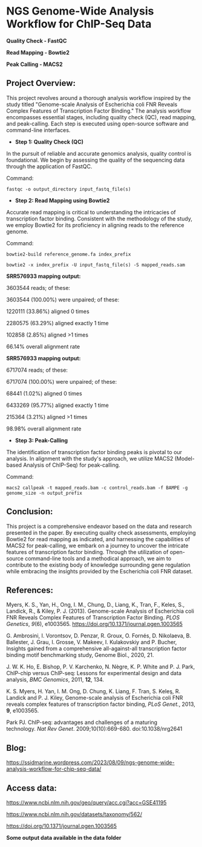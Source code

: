 # NGS Genome-Wide Analysis Workflow for ChIP-Seq Data

**Quality Check - FastQC**

**Read Mapping - Bowtie2**

**Peak Calling - MACS2**

## Project Overview:

This project revolves around a thorough analysis workflow inspired by the study titled "Genome-scale Analysis of Escherichia coli FNR Reveals Complex Features of Transcription Factor Binding." The analysis workflow encompasses essential stages, including quality check (QC), read mapping, and peak-calling. Each step is executed using open-source software and command-line interfaces.

-   **Step 1: Quality Check (QC)**

In the pursuit of reliable and accurate genomics analysis, quality control is foundational. We begin by assessing the quality of the sequencing data through the application of FastQC.

Command:

`fastqc -o output_directory input_fastq_file(s)`

-   **Step 2: Read Mapping using Bowtie2**

Accurate read mapping is critical to understanding the intricacies of transcription factor binding. Consistent with the methodology of the study, we employ Bowtie2 for its proficiency in aligning reads to the reference genome.

Command:

`bowtie2-build reference_genome.fa index_prefix`

`bowtie2 -x index_prefix -U input_fastq_file(s) -S mapped_reads.sam`

**SRR576933 mapping output:**

3603544 reads; of these:

3603544 (100.00%) were unpaired; of these:

1220111 (33.86%) aligned 0 times

2280575 (63.29%) aligned exactly 1 time

102858 (2.85%) aligned \>1 times

66.14% overall alignment rate

**SRR576933 mapping output:**

6717074 reads; of these:

6717074 (100.00%) were unpaired; of these:

68441 (1.02%) aligned 0 times

6433269 (95.77%) aligned exactly 1 time

215364 (3.21%) aligned \>1 times

98.98% overall alignment rate

-   **Step 3: Peak-Calling**

The identification of transcription factor binding peaks is pivotal to our analysis. In alignment with the study's approach, we utilize MACS2 (Model-based Analysis of ChIP-Seq) for peak-calling.

Command:

`macs2 callpeak -t mapped_reads.bam -c control_reads.bam -f BAMPE -g genome_size -n output_prefix`

## **Conclusion:**

This project is a comprehensive endeavor based on the data and research presented in the paper. By executing quality check assessments, employing Bowtie2 for read mapping as indicated, and harnessing the capabilities of MACS2 for peak-calling, we embark on a journey to uncover the intricate features of transcription factor binding. Through the utilization of open-source command-line tools and a methodical approach, we aim to contribute to the existing body of knowledge surrounding gene regulation while embracing the insights provided by the Escherichia coli FNR dataset.

## References:

Myers, K. S., Yan, H., Ong, I. M., Chung, D., Liang, K., Tran, F., Keles, S., Landick, R., & Kiley, P. J. (2013). Genome-scale Analysis of Escherichia coli FNR Reveals Complex Features of Transcription Factor Binding. *PLOS Genetics*, *9*(6), e1003565. <https://doi.org/10.1371/journal.pgen.1003565>

G. Ambrosini, I. Vorontsov, D. Penzar, R. Groux, O. Fornés, D. Nikolaeva, B. Ballester, J. Grau, I. Grosse, V. Makeev, I. Kulakovskiy and P. Bucher, Insights gained from a comprehensive all-against-all transcription factor binding motif benchmarking study, Genome Biol., 2020, 21.

J. W. K. Ho, E. Bishop, P. V. Karchenko, N. Nègre, K. P. White and P. J. Park, ChIP-chip versus ChIP-seq: Lessons for experimental design and data analysis, *BMC Genomics*, 2011, **12**, 134.

K. S. Myers, H. Yan, I. M. Ong, D. Chung, K. Liang, F. Tran, S. Keleş, R. Landick and P. J. Kiley, Genome-scale analysis of Escherichia coli FNR reveals complex features of transcription factor binding, *PLoS Genet.*, 2013, **9**, e1003565.

Park PJ. ChIP-seq: advantages and challenges of a maturing technology. *Nat Rev Genet*. 2009;10(10):669-680. doi:10.1038/nrg2641

## Blog:

<https://ssidmarine.wordpress.com/2023/08/09/ngs-genome-wide-analysis-workflow-for-chip-seq-data/>

## Access data:

<https://www.ncbi.nlm.nih.gov/geo/query/acc.cgi?acc=GSE41195>

<https://www.ncbi.nlm.nih.gov/datasets/taxonomy/562/>

<https://doi.org/10.1371/journal.pgen.1003565>

**Some output data available in the data folder**
